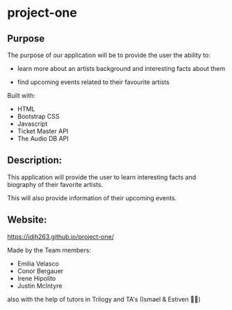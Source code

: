 # project-one

## Purpose

The purpose of our application will be to provide the user the ability to:

- learn more about an artists background and interesting facts about them

- find upcoming events related to their favourite artists


Built with:

- HTML
- Bootstrap CSS
- Javascript
- Ticket Master API
- The Audio DB API



## Description:

This application will provide the user to learn interesting facts and biography of their favorite artists. 

This will also provide information of their upcoming events. 




## Website: 
https://idjh263.github.io/project-one/

Made by the  Team members:

- Emilia Velasco
- Conor Bergauer
- Irene Hipolito
- Justin McIntyre

also with the help of tutors in Trilogy and TA's (Ismael & Estiven 👍🏼)